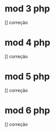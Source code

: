  # mod 3 php 
[] correção 
 # mod 4 php
[] correção
 # mod 5 php
[] correção
 # mod 6 php
[] correção



